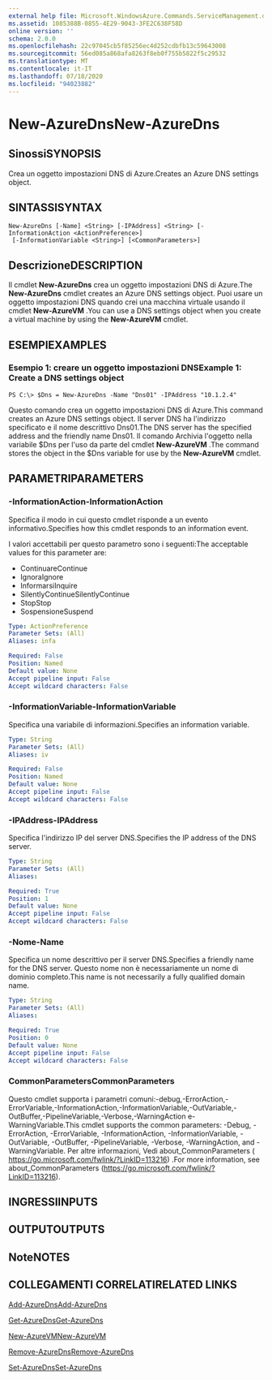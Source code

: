 ```yaml
---
external help file: Microsoft.WindowsAzure.Commands.ServiceManagement.dll-Help.xml
ms.assetid: 1085388B-0855-4E29-9043-3FE2C638F58D
online version: ''
schema: 2.0.0
ms.openlocfilehash: 22c97045cb5f85256ec4d252cdbfb13c59643008
ms.sourcegitcommit: 56ed085a868afa8263f8eb0f755b5822f5c29532
ms.translationtype: MT
ms.contentlocale: it-IT
ms.lasthandoff: 07/18/2020
ms.locfileid: "94023882"
---
```

# <span data-ttu-id="a38f5-101">New-AzureDns</span><span class="sxs-lookup"><span data-stu-id="a38f5-101">New-AzureDns</span></span>

## <span data-ttu-id="a38f5-102">Sinossi</span><span class="sxs-lookup"><span data-stu-id="a38f5-102">SYNOPSIS</span></span>
<span data-ttu-id="a38f5-103">Crea un oggetto impostazioni DNS di Azure.</span><span class="sxs-lookup"><span data-stu-id="a38f5-103">Creates an Azure DNS settings object.</span></span>

## <span data-ttu-id="a38f5-104">SINTASSI</span><span class="sxs-lookup"><span data-stu-id="a38f5-104">SYNTAX</span></span>

```
New-AzureDns [-Name] <String> [-IPAddress] <String> [-InformationAction <ActionPreference>]
 [-InformationVariable <String>] [<CommonParameters>]
```

## <span data-ttu-id="a38f5-105">Descrizione</span><span class="sxs-lookup"><span data-stu-id="a38f5-105">DESCRIPTION</span></span>
<span data-ttu-id="a38f5-106">Il cmdlet **New-AzureDns** crea un oggetto impostazioni DNS di Azure.</span><span class="sxs-lookup"><span data-stu-id="a38f5-106">The **New-AzureDns** cmdlet creates an Azure DNS settings object.</span></span>
<span data-ttu-id="a38f5-107">Puoi usare un oggetto impostazioni DNS quando crei una macchina virtuale usando il cmdlet **New-AzureVM** .</span><span class="sxs-lookup"><span data-stu-id="a38f5-107">You can use a DNS settings object when you create a virtual machine by using the **New-AzureVM** cmdlet.</span></span>

## <span data-ttu-id="a38f5-108">ESEMPI</span><span class="sxs-lookup"><span data-stu-id="a38f5-108">EXAMPLES</span></span>

### <span data-ttu-id="a38f5-109">Esempio 1: creare un oggetto impostazioni DNS</span><span class="sxs-lookup"><span data-stu-id="a38f5-109">Example 1: Create a DNS settings object</span></span>
```
PS C:\> $Dns = New-AzureDns -Name "Dns01" -IPAddress "10.1.2.4"
```

<span data-ttu-id="a38f5-110">Questo comando crea un oggetto impostazioni DNS di Azure.</span><span class="sxs-lookup"><span data-stu-id="a38f5-110">This command creates an Azure DNS settings object.</span></span>
<span data-ttu-id="a38f5-111">Il server DNS ha l'indirizzo specificato e il nome descrittivo Dns01.</span><span class="sxs-lookup"><span data-stu-id="a38f5-111">The DNS server has the specified address and the friendly name Dns01.</span></span>
<span data-ttu-id="a38f5-112">Il comando Archivia l'oggetto nella variabile $Dns per l'uso da parte del cmdlet **New-AzureVM** .</span><span class="sxs-lookup"><span data-stu-id="a38f5-112">The command stores the object in the $Dns variable for use by the **New-AzureVM** cmdlet.</span></span>

## <span data-ttu-id="a38f5-113">PARAMETRI</span><span class="sxs-lookup"><span data-stu-id="a38f5-113">PARAMETERS</span></span>

### <span data-ttu-id="a38f5-114">-InformationAction</span><span class="sxs-lookup"><span data-stu-id="a38f5-114">-InformationAction</span></span>
<span data-ttu-id="a38f5-115">Specifica il modo in cui questo cmdlet risponde a un evento informativo.</span><span class="sxs-lookup"><span data-stu-id="a38f5-115">Specifies how this cmdlet responds to an information event.</span></span>

<span data-ttu-id="a38f5-116">I valori accettabili per questo parametro sono i seguenti:</span><span class="sxs-lookup"><span data-stu-id="a38f5-116">The acceptable values for this parameter are:</span></span>

- <span data-ttu-id="a38f5-117">Continuare</span><span class="sxs-lookup"><span data-stu-id="a38f5-117">Continue</span></span>
- <span data-ttu-id="a38f5-118">Ignora</span><span class="sxs-lookup"><span data-stu-id="a38f5-118">Ignore</span></span>
- <span data-ttu-id="a38f5-119">Informarsi</span><span class="sxs-lookup"><span data-stu-id="a38f5-119">Inquire</span></span>
- <span data-ttu-id="a38f5-120">SilentlyContinue</span><span class="sxs-lookup"><span data-stu-id="a38f5-120">SilentlyContinue</span></span>
- <span data-ttu-id="a38f5-121">Stop</span><span class="sxs-lookup"><span data-stu-id="a38f5-121">Stop</span></span>
- <span data-ttu-id="a38f5-122">Sospensione</span><span class="sxs-lookup"><span data-stu-id="a38f5-122">Suspend</span></span>

```yaml
Type: ActionPreference
Parameter Sets: (All)
Aliases: infa

Required: False
Position: Named
Default value: None
Accept pipeline input: False
Accept wildcard characters: False
```

### <span data-ttu-id="a38f5-123">-InformationVariable</span><span class="sxs-lookup"><span data-stu-id="a38f5-123">-InformationVariable</span></span>
<span data-ttu-id="a38f5-124">Specifica una variabile di informazioni.</span><span class="sxs-lookup"><span data-stu-id="a38f5-124">Specifies an information variable.</span></span>

```yaml
Type: String
Parameter Sets: (All)
Aliases: iv

Required: False
Position: Named
Default value: None
Accept pipeline input: False
Accept wildcard characters: False
```

### <span data-ttu-id="a38f5-125">-IPAddress</span><span class="sxs-lookup"><span data-stu-id="a38f5-125">-IPAddress</span></span>
<span data-ttu-id="a38f5-126">Specifica l'indirizzo IP del server DNS.</span><span class="sxs-lookup"><span data-stu-id="a38f5-126">Specifies the IP address of the DNS server.</span></span>

```yaml
Type: String
Parameter Sets: (All)
Aliases: 

Required: True
Position: 1
Default value: None
Accept pipeline input: False
Accept wildcard characters: False
```

### <span data-ttu-id="a38f5-127">-Nome</span><span class="sxs-lookup"><span data-stu-id="a38f5-127">-Name</span></span>
<span data-ttu-id="a38f5-128">Specifica un nome descrittivo per il server DNS.</span><span class="sxs-lookup"><span data-stu-id="a38f5-128">Specifies a friendly name for the DNS server.</span></span>
<span data-ttu-id="a38f5-129">Questo nome non è necessariamente un nome di dominio completo.</span><span class="sxs-lookup"><span data-stu-id="a38f5-129">This name is not necessarily a fully qualified domain name.</span></span>

```yaml
Type: String
Parameter Sets: (All)
Aliases: 

Required: True
Position: 0
Default value: None
Accept pipeline input: False
Accept wildcard characters: False
```

### <span data-ttu-id="a38f5-130">CommonParameters</span><span class="sxs-lookup"><span data-stu-id="a38f5-130">CommonParameters</span></span>
<span data-ttu-id="a38f5-131">Questo cmdlet supporta i parametri comuni:-debug,-ErrorAction,-ErrorVariable,-InformationAction,-InformationVariable,-OutVariable,-OutBuffer,-PipelineVariable,-Verbose,-WarningAction e-WarningVariable.</span><span class="sxs-lookup"><span data-stu-id="a38f5-131">This cmdlet supports the common parameters: -Debug, -ErrorAction, -ErrorVariable, -InformationAction, -InformationVariable, -OutVariable, -OutBuffer, -PipelineVariable, -Verbose, -WarningAction, and -WarningVariable.</span></span> <span data-ttu-id="a38f5-132">Per altre informazioni, Vedi about_CommonParameters ( https://go.microsoft.com/fwlink/?LinkID=113216) .</span><span class="sxs-lookup"><span data-stu-id="a38f5-132">For more information, see about_CommonParameters (https://go.microsoft.com/fwlink/?LinkID=113216).</span></span>

## <span data-ttu-id="a38f5-133">INGRESSI</span><span class="sxs-lookup"><span data-stu-id="a38f5-133">INPUTS</span></span>

## <span data-ttu-id="a38f5-134">OUTPUT</span><span class="sxs-lookup"><span data-stu-id="a38f5-134">OUTPUTS</span></span>

## <span data-ttu-id="a38f5-135">Note</span><span class="sxs-lookup"><span data-stu-id="a38f5-135">NOTES</span></span>

## <span data-ttu-id="a38f5-136">COLLEGAMENTI CORRELATI</span><span class="sxs-lookup"><span data-stu-id="a38f5-136">RELATED LINKS</span></span>

[<span data-ttu-id="a38f5-137">Add-AzureDns</span><span class="sxs-lookup"><span data-stu-id="a38f5-137">Add-AzureDns</span></span>](./Add-AzureDns.md)

[<span data-ttu-id="a38f5-138">Get-AzureDns</span><span class="sxs-lookup"><span data-stu-id="a38f5-138">Get-AzureDns</span></span>](./Get-AzureDns.md)

[<span data-ttu-id="a38f5-139">New-AzureVM</span><span class="sxs-lookup"><span data-stu-id="a38f5-139">New-AzureVM</span></span>](./New-AzureVM.md)

[<span data-ttu-id="a38f5-140">Remove-AzureDns</span><span class="sxs-lookup"><span data-stu-id="a38f5-140">Remove-AzureDns</span></span>](./Remove-AzureDns.md)

[<span data-ttu-id="a38f5-141">Set-AzureDns</span><span class="sxs-lookup"><span data-stu-id="a38f5-141">Set-AzureDns</span></span>](./Set-AzureDns.md)


